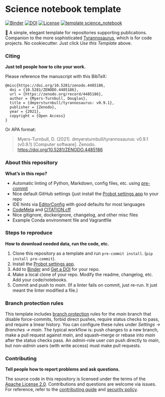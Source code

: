 # Science notebook template

[![Binder](https://mybinder.org/badge_logo.svg)](https://mybinder.org/v2/gh/dmyersturnbull/science-notebook-template/HEAD)
[![DOI](https://zenodo.org/badge/DOI/10.5281/zenodo.4485186.svg)](https://doi.org/10.5281/zenodo.4485186)
[![License](https://img.shields.io/badge/License-Apache%202.0-blue.svg)](https://opensource.org/licenses/Apache-2.0)
[![template science_notebook](https://img.shields.io/badge/template-science_notebook-990099.svg)](https://github.com/dmyersturnbull/science-notebook-template)

🧪 A simple, elegant template for repositories supporting publications.
Companion to the more sophisticated [Tyrannosaurus](https://github.com/dmyersturnbull/tyrannosaurus), which is for code projects.
No cookiecutter. Just click _Use this Template_ above.

### Citing

**Just tell people how to cite your work.**

Please reference the manuscript with this BibTeX:

```
@misc{https://doi.org/10.5281/zenodo.4485186,
  doi = {10.5281/ZENODO.4485186},
  url = {https://zenodo.org/record/4485186},
  author = {Myers-Turnbull, Douglas},
  title = {dmyersturnbull/tyrannosaurus: v0.9.1},
  publisher = {Zenodo},
  year = {2021},
  copyright = {Open Access}
}
```

Or APA format:

> Myers-Turnbull, D. (2021). dmyersturnbull/tyrannosaurus: v0.9.1 (v0.9.1) [Computer software]. Zenodo. https://doi.org/10.5281/ZENODO.4485186

### About this repository

**What’s in this repo?**

- Automatic linting of Python, Markdown, config files, etc. using [pre-commit](https://pre-commit.com/)
- Nice default GitHub settings (just install the [Probot settings app](https://github.com/apps/settings) to your repo
- IDE hints via [EditorConfig](https://editorconfig.org/) with good defaults for most languages
- [CodeMeta](https://codemeta.github.io/user-guide/) and [CITATION.cff](https://citation-file-format.github.io/)
- Nice gitignore, dockerignore, changelog, and other misc files
- Example Conda environment file and Vagrantfile

### Steps to reproduce

**How to download needed data, run the code, etc.**

1. Clone this repository as a template and run `pre-commit install`. (`pip install pre-commit`).
2. Install the [Probot settings app](https://github.com/apps/settings).
3. Add to [Binder](https://mybinder.org/) and [Get a DOI](https://guides.github.com/activities/citable-code/) for your repo.
4. Make a local clone of your repo. Modify the readme, changelog, etc. Add your code/notebooks.
5. Commit and push to *main*. (If a linter fails on commit, just re-run. It just meant the linter modified a file.)

### Branch protection rules

This template includes
[branch protection](https://docs.github.com/en/github-ae@latest/github/administering-a-repository/managing-a-branch-protection-rule)
rules for the _main_ branch that disable force-commits, forbid direct pushes,
require status checks to pass, and require a linear history.
You can configure these rules under *Settings → Branches → main*.
The typical workflow is: push changes to a new branch, make a pull request against *main*, and squash–merge or rebase into *main* after the status checks pass.
An *admin*-role user *can* push directly to *main*, but non-*admin* users (with write access) must make pull requests.

### Contributing

**Tell people how to report problems and ask questions.**

The source code in this repository is licensed under the terms of the [Apache License 2.0](https://spdx.org/licenses/Apache-2.0.html).
Contributions and questions are welcome via issues.
For reference, refer to the [contributing guide](https://github.com/dmyersturnbull/science-notebook-template/blob/main/CONTRIBUTING.md)
and [security policy](https://github.com/dmyersturnbull/science-notebook-template/blob/main/SECURITY.md).
